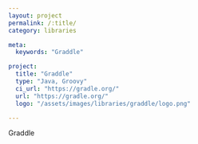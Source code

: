 ```yaml
---
layout: project
permalink: /:title/
category: libraries

meta:
  keywords: "Graddle"

project:
  title: "Graddle"
  type: "Java, Groovy"
  ci_url: "https://gradle.org/"
  url: "https://gradle.org/"
  logo: "/assets/images/libraries/graddle/logo.png"

---
```

<p>Graddle</p>